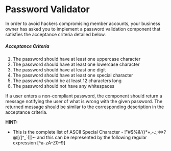 # Password Validator
In order to avoid hackers compromising member accounts, your business owner has asked you to implement a password
validation component that satisfies the acceptance criteria detailed below.
##### Acceptance Criteria
1. The password should have at least one uppercase character
2. The password should have at least one lowercase character
3. The password should have at least one digit
4. The password should have at least one special character
5. The password should be at least 12 characters long
6. The password should not have any whitespaces

If a user enters a non-compliant password, the component should return a message notifying the user of what is wrong 
with the given password. The returned message should be similar to the corresponding description in the acceptance 
criteria.

**HINT:**
* This is the complete list of ASCII Special Character - !"#$%&'()*+,-.\:;<=>?@[/]^_`{|}~ and this can be 
  represented by the following regular expression [^a-zA-Z0–9]